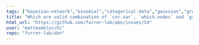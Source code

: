 ```yaml
---
tags: ["bayesian-network","binomial","categorical-data","gaussian","grouped-datasets","mixed-effects","multinomial","multivariate","poisson","structure-learning"]
title: "Which are valid combination of `cor.var`, `which.nodes` and `group.var`? "
html_url: "https://github.com/furrer-lab/abn/issues/54"
user: "matteodelucchi"
repo: "furrer-lab/abn"
---
```


